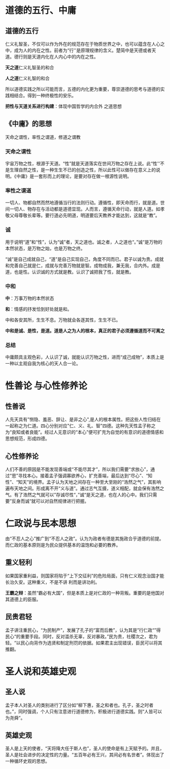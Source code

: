 # 道德的五行、中庸

## 道德的五行

仁义礼智圣，不仅可以作为外在的规范存在于物质世界之中，也可以蕴含在人心之中，成为人的内在之性。前者为“行''是原理规律的含义。楚简中是天德或者天道。德行则是天道内化在人内心中的内在之性。

**天之道**仁义礼智圣的和合

**人之道**仁义礼智的和合

所以道德实践之所以可能而言，五德的内化更为重要，尊崇道德的思考与道德的实践相结合。得到一种终极性的安乐。

**把性与天道关系进行构建**：体现中国哲学的内合外 之道思想

## 《中庸》的思想

天命之谓性，率性之谓道，修道之谓教

### 天命之谓性

宇宙万物之性，根源于天道。“性”就是天道落实在世间万物之存在上说。此“性''不是生理自然之性，是一种生生不已的创造之性，所以此性可以做存在意义上的说明。《中庸》是一套形而上的理论，是要对存在做一根源性说明。

### 率性之谓道

一切人、物都自然而然地遵循当行的法则行动。遵循性，即天命而行，就是道。世间一切人、物存在与活动都是道德显现。人而言，遵循天命行动，就是人道。如孝敬父母尊敬长辈等。要行道必先明道，明道要后天教养才能达到，这就是“教”。

### 诚

用于说明“道”和“性”，认为“诚”者，天之道也。诚之者，人之道也“。”诚“是万物的本然状态，是万物之始，也是万物之终。

“诚”是自己成就自己，“道”是自己实现自己，角度不同而已。君子以诚为贵。成就和完善自己就是仁，成就与完善万物就是智。成物成我，兼无我，合内外。成是道，也是性。认识诚的方式就是教。认识了诚把我了性，就是教。

### 中和

**中**：万事万物的本然状态

**和**：情感的抒发恰到好处就是和。

中和各安其所，生生不息。万物就会各逐其性，生生不已。

**中和是诚、是性，是道。道是人之为人的根本，真正的君子必须遵循道而不可离之**

### 总结

中庸颇具主观色彩，人认识了诚，就能认识万物之性，进而“成己成物”，本质上是一种以主观自我为核心的天人合一论。

# 性善论 与心性修养论

## 性善说

人先天具有”恻隐、羞恶、辞让、是非之心",是人的根本属性。把这些人性归结在一起称之为仁道。四心分别对应"仁、义、礼、智"四德。这种先天性孟子称之为“良知或者良能”。经过人无意识的“本心”便可扩充为自觉的有意识的道德情感和思想规范，形成四德。

## 心性修养论

人们不善的原因是不能发现善端或“不能尽其才”，所以我们需要“求放心”，通过“思”寻找本心。接着孟子强调寡欲养心，扩充善端，最后达到“尽心”、“知性”、“知天”的境界。孟子认为天地之间存在一种至大至刚的“浩然之气”，其影响遍布天地之间。形成离不开“义与道”。通过志气互摄，道义相配，就会保有浩然之气。有了浩然之气就可以”存诚尽性“，”诚“是天之道，也在人的心中。我们只需要”反身而诚“就可以对自然规律进行把握。

# 仁政说与民本思想

由“不忍人之心”推广到“不忍人之政”。认为为政者有德是其施政合乎道德的前提。而仁政的基本原则是为民众提供基本的温饱和必要的教养。

## 重义轻利

如果国家重利益，则国家将陷于“上下交征利”的危险局面，只有仁义观念治国才能长治久安。这种重义，不是不讲 利而是讲功利。

**王霸之辩**：虽然“霸必有大国”，但是本质上是对仁政的一种背叛。重要的是他国对其道德上的臣服。

## 民贵君轻

孟子讲注重民心，“为民制产”，发展了孔子的“富而后教”，认为其是”行仁政“”得民心“的重要手段。同时，反对滥杀无辜，反对暴政。”民为贵，社稷次之，君为轻。“以民心向背作为选贤和制定刑罚的依据。如果君主出现错误，臣民可以将其推翻。

# 圣人说和英雄史观

## 圣人说

孟子本人对圣人的类别进行了区分如“柳下惠，圣之和者也。孔子，圣之时者也。”，同时强调，个人只有注意进行道德修为，积极进行道德实践。则“人皆可以为尧舜”。

## 英雄史观

圣人是上天的使者，“天将降大任于斯人也”，圣人的使命是有上天赋予的。并且，圣人是社会进步的决定性的力量。“五百年必有王兴，其间必有名世者”。体现出了一种循环史观的思想。

